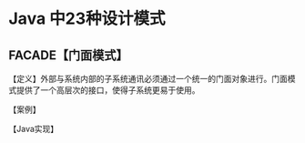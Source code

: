 # Java 中23种设计模式

## FACADE【门面模式】
【定义】外部与系统内部的子系统通讯必须通过一个统一的门面对象进行。门面模式提供了一个高层次的接口，使得子系统更易于使用。

【案例】

【Java实现】